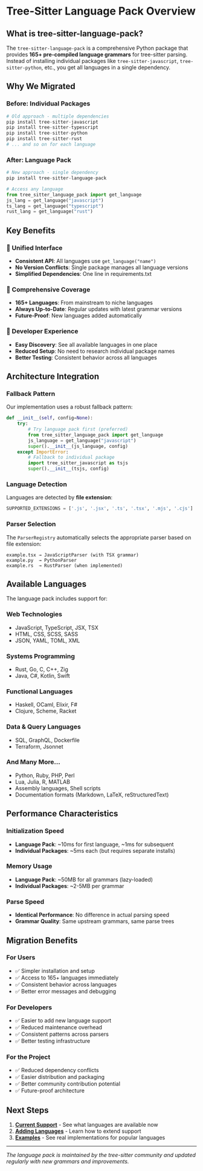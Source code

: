 # Tree-Sitter Language Pack Overview

## What is tree-sitter-language-pack?

The `tree-sitter-language-pack` is a comprehensive Python package that provides **165+ pre-compiled language grammars** for tree-sitter parsing. Instead of installing individual packages like `tree-sitter-javascript`, `tree-sitter-python`, etc., you get all languages in a single dependency.

## Why We Migrated

### Before: Individual Packages
```python
# Old approach - multiple dependencies
pip install tree-sitter-javascript
pip install tree-sitter-typescript  
pip install tree-sitter-python
pip install tree-sitter-rust
# ... and so on for each language
```

### After: Language Pack
```python
# New approach - single dependency
pip install tree-sitter-language-pack

# Access any language
from tree_sitter_language_pack import get_language
js_lang = get_language("javascript")
ts_lang = get_language("typescript")
rust_lang = get_language("rust")
```

## Key Benefits

### 🎯 Unified Interface
- **Consistent API**: All languages use `get_language("name")`
- **No Version Conflicts**: Single package manages all language versions
- **Simplified Dependencies**: One line in requirements.txt

### 🚀 Comprehensive Coverage
- **165+ Languages**: From mainstream to niche languages
- **Always Up-to-Date**: Regular updates with latest grammar versions
- **Future-Proof**: New languages added automatically

### 🔧 Developer Experience
- **Easy Discovery**: See all available languages in one place
- **Reduced Setup**: No need to research individual package names
- **Better Testing**: Consistent behavior across all languages

## Architecture Integration

### Fallback Pattern
Our implementation uses a robust fallback pattern:

```python
def __init__(self, config=None):
    try:
        # Try language pack first (preferred)
        from tree_sitter_language_pack import get_language
        js_language = get_language("javascript")
        super().__init__(js_language, config)
    except ImportError:
        # Fallback to individual package
        import tree_sitter_javascript as tsjs
        super().__init__(tsjs, config)
```

### Language Detection
Languages are detected by **file extension**:

```python
SUPPORTED_EXTENSIONS = ['.js', '.jsx', '.ts', '.tsx', '.mjs', '.cjs']
```

### Parser Selection
The `ParserRegistry` automatically selects the appropriate parser based on file extension:

```
example.tsx → JavaScriptParser (with TSX grammar)
example.py  → PythonParser
example.rs  → RustParser (when implemented)
```

## Available Languages

The language pack includes support for:

### Web Technologies
- JavaScript, TypeScript, JSX, TSX
- HTML, CSS, SCSS, SASS
- JSON, YAML, TOML, XML

### Systems Programming
- Rust, Go, C, C++, Zig
- Java, C#, Kotlin, Swift

### Functional Languages
- Haskell, OCaml, Elixir, F#
- Clojure, Scheme, Racket

### Data & Query Languages
- SQL, GraphQL, Dockerfile
- Terraform, Jsonnet

### And Many More...
- Python, Ruby, PHP, Perl
- Lua, Julia, R, MATLAB
- Assembly languages, Shell scripts
- Documentation formats (Markdown, LaTeX, reStructuredText)

## Performance Characteristics

### Initialization Speed
- **Language Pack**: ~10ms for first language, ~1ms for subsequent
- **Individual Packages**: ~5ms each (but requires separate installs)

### Memory Usage
- **Language Pack**: ~50MB for all grammars (lazy-loaded)
- **Individual Packages**: ~2-5MB per grammar

### Parse Speed
- **Identical Performance**: No difference in actual parsing speed
- **Grammar Quality**: Same upstream grammars, same parse trees

## Migration Benefits

### For Users
- ✅ Simpler installation and setup
- ✅ Access to 165+ languages immediately
- ✅ Consistent behavior across languages
- ✅ Better error messages and debugging

### For Developers
- ✅ Easier to add new language support
- ✅ Reduced maintenance overhead
- ✅ Consistent patterns across parsers
- ✅ Better testing infrastructure

### For the Project
- ✅ Reduced dependency conflicts
- ✅ Easier distribution and packaging
- ✅ Better community contribution potential
- ✅ Future-proof architecture

## Next Steps

1. **[Current Support](./02-current-support.md)** - See what languages are available now
2. **[Adding Languages](./03-adding-languages.md)** - Learn how to extend support
3. **[Examples](./05-examples.md)** - See real implementations for popular languages

---

*The language pack is maintained by the tree-sitter community and updated regularly with new grammars and improvements.*